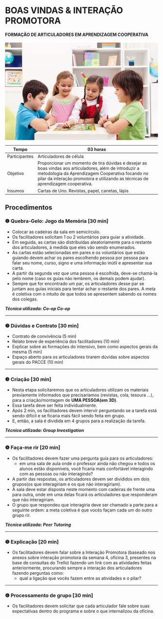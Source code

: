 # BOAS VINDAS & INTERAÇÃO PROMOTORA
#### FORMAÇÃO DE ARTICULADORES EM APRENDIZAGEM COOPERATIVA

![](image.jpg)

Tempo | 03 horas
-|-
Participantes| Articuladores de célula
Objetivo | Proporcionar um momento de tira dúvidas e desejar as boas vindas aos articuladores, além de introduzir a metodologia da Aprendizagem Cooperativa focando no pilar da interação promotora e utilizando as técnicas de aprendizagem cooperativa.
Insumos | Cartas de Uno. Revistas, papel, canetas, lápis

## Procedimentos

### ❶  Quebra-Gelo: Jogo da Memória [30 min]
- Colocar as cadeiras da sala em semicírculo.
- Os facilitadores solicitam 1 ou 2 voluntários para guiar a atividade.
- Em seguida, as cartas são distribuídas aleatoriamente para o restante dos articuladores, à medida que eles vão sendo enumerados.
- As cartas estão selecionadas em pares e os voluntários que estão guiando devem achar os pares escolhendo pessoa por pessoa para falar seu nome, curso, signo e uma informação inútil e apresentar sua carta.
- A partir da segunda vez que uma pessoa é escolhida, deve-se chamá-la pelo nome (caso os guias não lembrem, os demais podem ajudar).
- Sempre que for encontrado um par, os articuladores desse par se juntam aos guias iniciais para tentar achar o restante dos pares. A meta é coletiva com o intuito de que todos se apresentem sabendo os nomes dos colegas.

_**Técnica utilizada: Co-op Co-op**_

___
### ❷ Dúvidas e Contrato [30 min]

- Contrato de convivência (5 min)
- Relato breve de experiência dos facilitadores (10 min)
- Explicar sobre as formações do intensivo, bem como aspectos gerais da mesma (5 min)
- Espaço aberto para os articuladores tirarem dúvidas sobre aspectos gerais do PACCE (10 min)

___
### ❸ Criação [30 min]
- Nesta etapa solicitaremos que os articuladores utilizam os materiais previamente informados que precisaríamos (revistas, cola, tesoura …), para a criação/montagem de **UMA PESSOA(em 3D)**.
- Essa tarefa deve ser feita individualmente.
- Após 2 min, os facilitadores devem intervir perguntando se a tarefa está sendo difícil e se ficaria mais fácil sendo feita em grupo.
- E, então, a sala é dividida em 4 grupos para a realização da tarefa. 

_**Técnica utilizada: Group Investigation**_

___
### ❹ Faça-me rir [20 min]
- Os facilitadores devem fazer uma pergunta guia para os articuladores:
    - em uma sala de aula onde o professor ainda não chegou e todos os alunos estão disponíveis, você ficaria mais confortável interagindo com as pessoas ou não interagindo?
- A partir das respostas, os articuladores devem ser divididos em dois grupos(os que interagiriam e os que não interagiriam).
- A sala deve estar disposta neste momento com cadeiras de frente uma para outra, onde em uma delas ficará os articuladores que responderam que não interagiriam.
- O grupo que respondeu que interagiria deve ser chamado a parte para a seguinte ordem: a meta coletiva é que vocês façam cada um do outro grupo rir.

_**Técnica utilizada: Peer Tutoring**_

___
### ❺ Explicação [20 min]
- Os facilitadores devem falar sobre a Interação Promotora (baseado nos anexos  sobre interação promotora da semana 4, oficina 3, presentes na base de consultas do Trello)  fazendo um link com as atividades feitas anteriormente, procurando sempre a interação dos articuladores fazendo perguntas como: 
    - qual a ligação que vocês fazem entre as atividades e o pilar?

___
### ❻ Processamento de grupo [30 min]
- Os facilitadores devem solicitar que cada articulador fale sobre suas expectativas dentro do programa e sobre o que internalizou da oficina. 
